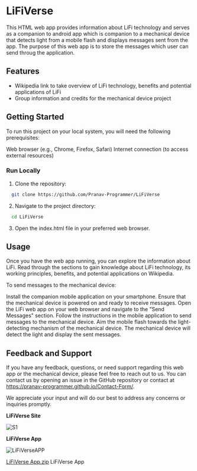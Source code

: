 # LiFiVerse

This HTML web app provides information about LiFi technology and serves as a companion to android app which is companion to a mechanical device that detects light from a mobile flash and displays messages sent from the app. The purpose of this web app is to store the messages which user can send throug the application.


## Features

- Wikipedia link to take overview of LiFi technology, benefits and potential applications of LiFi
- Group information and credits for the mechanical device project


## Getting Started

To run this project on your local system, you will need the following prerequisites:

Web browser (e.g., Chrome, Firefox, Safari)
Internet connection (to access external resources)

### Run Locally
1. Clone the repository:

```bash
  git clone https://github.com/Pranav-Programmer/LiFiVerse
```

2. Navigate to the project directory:

```bash
  cd LiFiVerse
```
3. Open the index.html file in your preferred web browser.
## Usage

Once you have the web app running, you can explore the information about LiFi. Read through the sections to gain knowledge about LiFi technology, its working principles, benefits, and potential applications on Wikipedia.

To send messages to the mechanical device:

Install the companion mobile application on your smartphone.
Ensure that the mechanical device is powered on and ready to receive messages.
Open the LiFi web app on your web browser and navigate to the "Send Messages" section.
Follow the instructions in the mobile application to send messages to the mechanical device.
Aim the mobile flash towards the light-detecting mechanism of the mechanical device.
The mechanical device will detect the light and display the sent messages.


## Feedback and Support

If you have any feedback, questions, or need support regarding this web app or the mechanical device, please feel free to reach out to us. You can contact us by opening an issue in the GitHub repository or contact at https://pranav-programmer.github.io/Contact-Form/.

We appreciate your input and will do our best to address any concerns or inquiries promptly.

**LiFiVerse Site**

![S1](https://user-images.githubusercontent.com/79044490/193366701-1aed2cc9-68c1-4351-b8a1-b14faa419c4e.png)

**LiFiVerse App**

![LiFiVerseAPP](https://user-images.githubusercontent.com/79044490/193363073-5270517b-30c8-429f-a5f0-ffee11825375.png)

[LiFiVerse App.zip](https://github.com/Pranav-Programmer/LiFiVerse/files/9687823/LiFiVerse.App.zip)
LiFiVerse App

